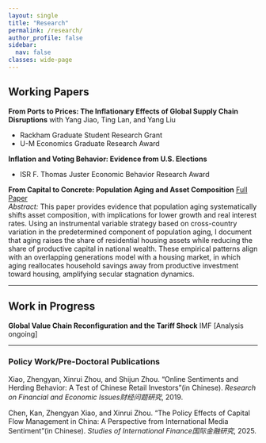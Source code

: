 ```yaml
---
layout: single
title: "Research"
permalink: /research/
author_profile: false
sidebar:
  nav: false
classes: wide-page
--- 
```


## Working Papers

**From Ports to Prices: The Inflationary Effects of Global Supply Chain Disruptions** with Yang Jiao, Ting Lan, and Yang Liu  
- Rackham Graduate Student Research Grant
- U-M Economics Graduate Research Award 

**Inflation and Voting Behavior: Evidence from U.S. Elections**  
- ISR F. Thomas Juster Economic Behavior Research Award

**From Capital to Concrete: Population Aging and Asset Composition** [Full Paper](/files/aging_asset_comp.pdf)  
*Abstract:* This paper provides evidence that population aging systematically shifts asset composition, with implications for lower growth and real interest rates. Using an instrumental variable strategy based on cross-country variation in the predetermined component of population aging, I document that aging raises the share of residential housing assets while reducing the share of productive capital in national wealth. These empirical patterns align with an overlapping generations model with a housing market, in which aging reallocates household savings away from productive investment toward housing, amplifying secular stagnation dynamics.

---

## Work in Progress

**Global Value Chain Reconfiguration and the Tariff Shock** IMF [Analysis ongoing]

---

### Policy Work/Pre-Doctoral Publications

Xiao, Zhengyan, Xinrui Zhou, and Shijun Zhou. “Online Sentiments and Herding Behavior: A Test of Chinese Retail Investors”(in Chinese). *Research on Financial and Economic Issues财经问题研究*, 2019.

Chen, Kan, Zhengyan Xiao, and Xinrui Zhou. “The Policy Effects of Capital Flow Management in China: A Perspective from International Media Sentiment”(in Chinese). *Studies of International Finance国际金融研究*, 2025.


<!--
## Policy Publications at the IMF
*This section is currently under embargo.*
-->
